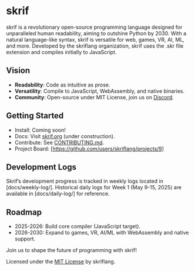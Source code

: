 # skrif

skrif is a revolutionary open-source programming language designed for unparalleled human readability, aiming to outshine Python by 2030. With a natural language-like syntax, skrif is versatile for web, games, VR, AI, ML, and more. Developed by the skriflang organization, skrif uses the .skr file extension and compiles initially to JavaScript.

## Vision
- **Readability**: Code as intuitive as prose.
- **Versatility**: Compile to JavaScript, WebAssembly, and native binaries.
- **Community**: Open-source under MIT License, join us on [Discord](https://discord.gg/ctPxDGeB).

## Getting Started
- Install: Coming soon!
- Docs: Visit [skrif.org](https://skrif.org) (under construction).
- Contribute: See [CONTRIBUTING.md](CONTRIBUTING.md).
- Project Board: [https://github.com/users/skriflang/projects/9]

## Development Logs
Skrif’s development progress is tracked in weekly logs located in [docs/weekly-log/]. Historical daily logs for Week 1 (May 9-15, 2025) are available in [docs/daily-log/] for reference.

## Roadmap
- 2025-2026: Build core compiler (JavaScript target).
- 2026-2030: Expand to games, VR, AI/ML with WebAssembly and native support.

Join us to shape the future of programming with skrif!

Licensed under the [MIT License](LICENSE) by skriflang.